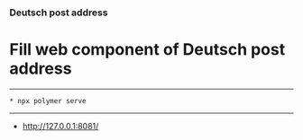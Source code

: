 ###  Deutsch post address

# Fill web component of Deutsch post address


---

    * npx polymer serve

---

* http://127.0.0.1:8081/